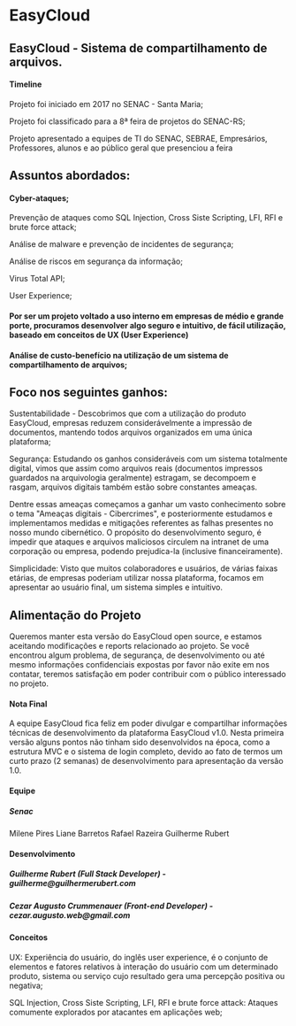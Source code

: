 # EasyCloud

<h2>EasyCloud - Sistema de compartilhamento de arquivos.</h2> 

<h4>Timeline</h4>

<p>Projeto foi iniciado em 2017 no SENAC - Santa Maria;</p>

<p>Projeto foi classificado para a 8ª feira de projetos do SENAC-RS;</p>

<p>Projeto apresentado a equipes de TI do SENAC, SEBRAE, Empresários, Professores, alunos e ao público geral que presenciou a feira</p>

<h2>Assuntos abordados:</h2>

  <h4>Cyber-ataques;</h4>
  
  Prevenção de ataques como SQL Injection, Cross Siste Scripting, LFI, RFI e brute force attack;
  
  Análise de malware e prevenção de incidentes de segurança;
  
  Análise de riscos em segurança da informação;
  
  Virus Total API;
  
  User Experience;
  
 <h4>Por ser um projeto voltado a uso interno em empresas de médio e grande porte, procuramos desenvolver algo seguro e intuitivo, de fácil utilização, baseado em conceitos de UX (User Experience)</h4>
  
  
 <h4>Análise de custo-benefício na utilização de um sistema de compartilhamento de arquivos;</h4>
 
 <h2>Foco nos seguintes ganhos:</h2>    
 <p>Sustentabilidade - Descobrimos que com a utilização do produto EasyCloud, empresas reduzem considerávelmente a impressão de documentos, mantendo todos arquivos organizados em uma única plataforma;</p>
   
  <p> Segurança: Estudando os ganhos consideráveis com um sistema totalmente digital, vimos que assim como arquivos reais (documentos impressos guardados na arquivologia geralmente) estragam, se decompoem e rasgam, arquivos digitais também estão sobre constantes ameaças.</p>
    <p>Dentre essas ameaças começamos a ganhar um vasto conhecimento sobre o tema "Ameaças digitais - Cibercrimes", e posteriormente estudamos e implementamos medidas e mitigações referentes as falhas presentes no nosso mundo cibernético. O propósito do desenvolvimento seguro, é impedir que ataques e arquivos maliciosos circulem na intranet de uma corporação ou empresa, podendo prejudica-la (inclusive financeiramente).</p>
    
   <p>Simplicidade: Visto que muitos colaboradores e usuários, de várias faixas etárias, de empresas poderiam utilizar nossa plataforma, focamos em apresentar ao usuário final, um sistema simples e intuitivo.</p>
  
  
<h2>Alimentação do Projeto</h2>


<p>Queremos manter esta versão do EasyCloud open source, e estamos aceitando modificações e reports relacionado ao projeto. Se você encontrou algum problema, de segurança, de desenvolvimento ou até mesmo informações confidenciais expostas por favor não exite em nos contatar, teremos satisfação em poder contribuir com o público interessado no projeto.</p>
 
  
  
  <h4>Nota Final</h4>
  
<p>A equipe EasyCloud fica feliz em poder divulgar e compartilhar informações técnicas de desenvolvimento da plataforma EasyCloud v1.0. Nesta primeira versão alguns pontos não tinham sido desenvolvidos na época, como a estrutura MVC e o sistema de login completo, devido ao fato de termos um curto prazo (2 semanas) de desenvolvimento para apresentação da versão 1.0.</p>
  
   
<h4>Equipe</h4>
  <h5>Senac</h5>
  
  Milene Pires
  Liane Barretos
  Rafael Razeira 
  Guilherme Rubert
  
 <h4>Desenvolvimento<h4>
  
  <h5>Guilherme Rubert  (Full Stack Developer) - guilherme@guilhermerubert.com </h5>
  
  <h5>Cezar Augusto Crummenauer (Front-end Developer) - cezar.augusto.web@gmail.com </h5>
  
  
 
<h4>Conceitos</h4>
  
  <p>UX: Experiência do usuário, do inglês user experience, é o conjunto de elementos e fatores relativos à interação do usuário com um determinado produto, sistema ou serviço cujo resultado gera uma percepção positiva ou negativa;</p>
 
<p>SQL Injection, Cross Siste Scripting, LFI, RFI e brute force attack: Ataques comumente explorados por atacantes em aplicações web;</p>
  
  
